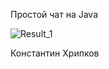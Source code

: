 Простой чат на Java

![Result_1](https://github.com/forcelumerence/Java_Chat_Assignment/blob/master/images/Result_1.PNG) 

Константин Хрипков

